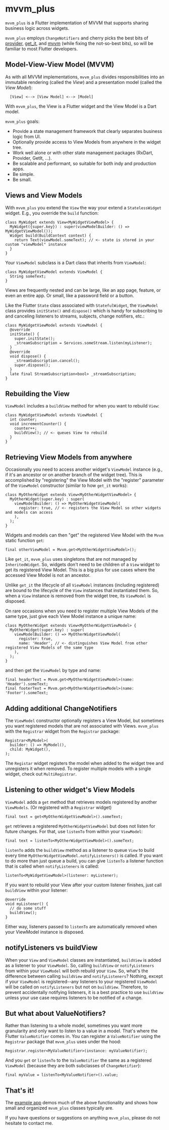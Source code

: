 # mvvm_plus

`mvvm_plus` is a Flutter implementation of MVVM that supports sharing business logic across widgets.

`mvvm_plus` employs `ChangeNotifiers` and cherry picks the best bits of [provider](https://pub.dev/packages/provider), [get_it](https://pub.dev/packages/get_it), and [mvvm](https://pub.dev/packages/mvvm) (while fixing the not-so-best bits), so will be familiar to most Flutter developers.

## Model-View-View Model (MVVM)

As with all MVVM implementations, `mvvm_plus` divides responsibilities into an immutable rendering (called the *View*) and a presentation model (called the *View Model*):

      [View] <--> [View Model] <--> [Model]

With `mvvm_plus`, the View is a Flutter widget and the View Model is a Dart model. 

`mvvm_plus` goals:
- Provide a state management framework that clearly separates business logic from UI.
- Optionally provide access to View Models from anywhere in the widget tree.
- Work well alone or with other state management packages (RxDart, Provider, GetIt, ...).
- Be scalable and performant, so suitable for both indy and production apps.
- Be simple.
- Be small.

## Views and View Models

With `mvvm_plus` you extend the `View` the way your extend a `StatelessWidget` widget. E.g., you override the `build` function:

    class MyWidget extends View<MyWidgetViewModel> {
      MyWidget({super.key}) : super(viewModelBuilder: () => MyWidgetViewModel());
      Widget build(BuildContext context) {
        return Text(viewModel.someText); // <- state is stored in your custom "viewModel" instance
      }
    }

Your `ViewModel` subclass is a Dart class that inherits from `ViewModel`:

    class MyWidgetViewModel extends ViewModel {
      String someText;
    }

Views are frequently nested and can be large, like an app page, feature, or even an entire app. Or small, like a password field or a button.

Like the Flutter `State` class associated with `StatefulWidget`, the `ViewModel` class provides `initState()` and `dispose()` which is handy for subscribing to and canceling listeners to streams, subjects, change notifiers, etc.:

    class MyWidgetViewModel extends ViewModel {
      @override
      initState() {
        super.initState();
        _streamSubscription = Services.someStream.listen(myListener);
      }
      @override
      void dispose() {
        _streamSubscription.cancel();
        super.dispose();
      }
      late final StreamSubscription<bool> _streamSubscription;
    }

## Rebuilding the View

`ViewModel` includes a `buildView` method for when you want to rebuild `View`:

    class MyWidgetViewModel extends ViewModel {
      int counter;
      void incrementCounter() {
        counter++;
        buildView(); // <- queues View to rebuild
      }
    }

## Retrieving View Models from anywhere

Occasionally you need to access another widget's `ViewModel` instance (e.g., if it's an ancestor or on another branch of the widget tree). This is accomplished by "registering" the View Model with the "register" parameter of the `ViewModel` constructor (similar to how `get_it` works):

    class MyOtherWidget extends View<MyOtherWidgetViewModel> {
      MyOtherWidget(super.key) : super(
        viewModelBuilder: () => MyOtherWidgetViewModel(
          register: true, // <- registers the View Model so other widgets and models can access
        ),
      );
    }

Widgets and models can then "get" the registered View Model with the `Mvvm` static function `get`:

    final otherViewModel = Mvvm.get<MyOtherWidgetViewModel>();

Like `get_it`, `mvvm_plus` uses singletons that are not managed by `InheritedWidget`. So, widgets don't need to be children of a `View` widget to get its registered View Model. This is a big plus for use cases where the accessed View Model is not an ancestor.

Unlike `get_it` the lifecycle of all `ViewModel` instances (including registered) are bound to the lifecycle of the `View` instances that instantiated them. So, when a `View` instance is removed from the widget tree, its `ViewModel` is disposed.

On rare occasions when you need to register multiple View Models of the same type, just give each View Model instance a unique name:

    class MyOtherWidget extends View<MyOtherWidgetViewModel> {
      MyOtherWidget(super.key) : super(
        viewModelBuilder: () => MyOtherWidgetViewModel(
          register: true,
          name: 'Header', // <- distinguishes View Model from other registered View Models of the same type
        ),
      );
    }

and then get the `ViewModel` by type and name:

    final headerText = Mvvm.get<MyOtherWidgetViewModel>(name: 'Header').someText;
    final footerText = Mvvm.get<MyOtherWidgetViewModel>(name: 'Footer').someText;

## Adding additional ChangeNotifiers 

The `ViewModel` constructor optionally registers a View Model, but sometimes you want registered models that are not associated with Views. `mvvm_plus` with the `Registrar` widget from the `Registrar` package:

    Registrar<MyModel>(
      builder: () => MyModel(),
      child: MyWidget(),
    );

The `Registar` widget registers the model when added to the widget tree and unregisters it when removed. To register multiple models with a single widget, check out `MultiRegistrar`.

## Listening to other widget's View Models

`ViewModel` adds a `get` method that retrieves models registered by another `ViewModels`. (Or registered with a `Registrar` widget)

    final text = get<MyOtherWidgetViewModel>().someText;

`get` retrieves a registered `MyOtherWidgetViewModel` but does not listen for future changes. For that, use `listenTo` from within your `ViewModel`:

    final text = listenTo<MyOtherWidgetViewModel>().someText;

`listenTo` adds the `buildView` method as a listener to queue `View` to build every time `MyOtherWidgetViewModel.notifyListeners()` is called. If you want to do more than just queue a build, you can give `listenTo` a listener function that is called when `notifyListeners` is called:

    listenTo<MyWidgetViewModel>(listener: myListener);

If you want to rebuild your View after your custom listener finishes, just call `buildView` within your listener:

    @override
    void myListener() {
      // do some stuff
      buildView(); 
    }

Either way, listeners passed to `listenTo` are automatically removed when your ViewModel instance is disposed.

## notifyListeners vs buildView

When your `View` and `ViewModel` classes are instantiated, `buildView` is added as a listener to your `ViewModel`. So, calling `buildView` or `notifyListeners` from within your `ViewModel` will both rebuild your `View`. So, what's the difference between calling `buildView` and `notifyListeners`? Nothing, except if your `ViewModel` is registered--any listeners to your registered `ViewModel` will be called on `notifyListeners` but not on `buildView`. Therefore, to prevent accidentally notifying listeners, it is a best practice to use `buildView` unless your use case requires listeners to be notified of a change.

## But what about ValueNotifiers?

Rather than listening to a whole model, sometimes you want more granularity and only want to listen to a value in a model. That's where the Flutter `ValueNotifier` comes in. You can register a `ValueNotifier` using the `Registrar` package that `mvvm_plus` uses under the hood:

    Registrar.register<MyValueNotifier>(instance: myValueNotifier);

And you `get` or `listenTo` to the `ValueNotifier` the same as a registered `ViewModel` (because they are both subclasses of `ChangeNotifier`):

    final myValue = listenTo<MyValueNotifier>().value;

## That's it! 

The [example app](https://github.com/buttonsrtoys/view/tree/main/example) demos much of the above functionality and shows how small and organized `mvvm_plus` classes typically are.

If you have questions or suggestions on anything `mvvm_plus`, please do not hesitate to contact me.